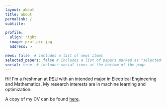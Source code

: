 ```yaml
---
layout: about
title: about
permalink: /
subtitle: 

profile:
  align: right
  image: prof_pic.jpg
  address: >

news: false  # includes a list of news items
selected_papers: false # includes a list of papers marked as "selected={true}"
social: true  # includes social icons at the bottom of the page
---
```


Hi! I'm a freshman at [PSU](https://www.eecs.psu.edu/) with an intended major in Electrical Engineering and Mathematics. My research interests are in machine learning and optimization.

A copy of my CV can be found [here](assets/pdf/Jasmine_Khalil_CV.pdf).